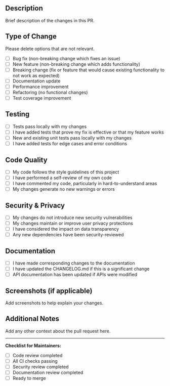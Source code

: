 ## Description

Brief description of the changes in this PR.

## Type of Change

Please delete options that are not relevant.

- [ ] Bug fix (non-breaking change which fixes an issue)
- [ ] New feature (non-breaking change which adds functionality)
- [ ] Breaking change (fix or feature that would cause existing functionality to not work as expected)
- [ ] Documentation update
- [ ] Performance improvement
- [ ] Refactoring (no functional changes)
- [ ] Test coverage improvement

## Testing

- [ ] Tests pass locally with my changes
- [ ] I have added tests that prove my fix is effective or that my feature works
- [ ] New and existing unit tests pass locally with my changes
- [ ] I have added tests for edge cases and error conditions

## Code Quality

- [ ] My code follows the style guidelines of this project
- [ ] I have performed a self-review of my own code
- [ ] I have commented my code, particularly in hard-to-understand areas
- [ ] My changes generate no new warnings or errors

## Security & Privacy

- [ ] My changes do not introduce new security vulnerabilities
- [ ] My changes maintain or improve user privacy protections
- [ ] I have considered the impact on data transparency
- [ ] Any new dependencies have been security-reviewed

## Documentation

- [ ] I have made corresponding changes to the documentation
- [ ] I have updated the CHANGELOG.md if this is a significant change
- [ ] API documentation has been updated if APIs were modified

## Screenshots (if applicable)

Add screenshots to help explain your changes.

## Additional Notes

Add any other context about the pull request here.

---

**Checklist for Maintainers:**
- [ ] Code review completed
- [ ] All CI checks passing  
- [ ] Security review completed
- [ ] Documentation review completed
- [ ] Ready to merge